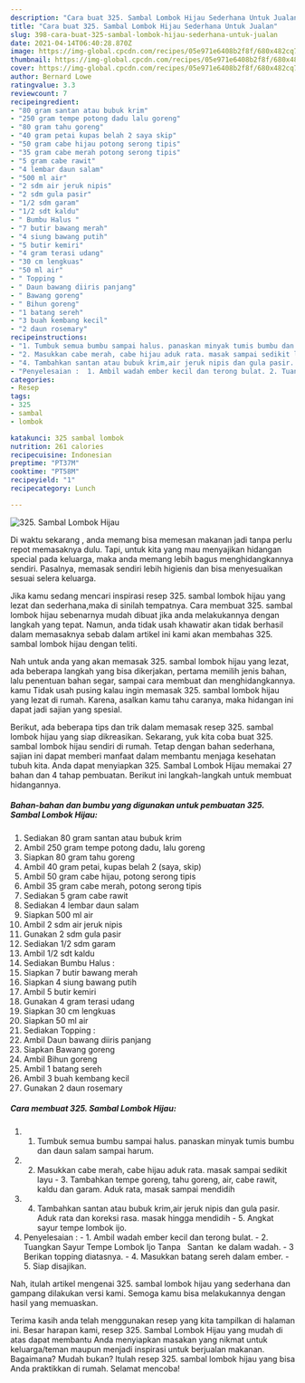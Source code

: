 ```yaml
---
description: "Cara buat 325. Sambal Lombok Hijau Sederhana Untuk Jualan"
title: "Cara buat 325. Sambal Lombok Hijau Sederhana Untuk Jualan"
slug: 398-cara-buat-325-sambal-lombok-hijau-sederhana-untuk-jualan
date: 2021-04-14T06:40:28.870Z
image: https://img-global.cpcdn.com/recipes/05e971e6408b2f8f/680x482cq70/325-sambal-lombok-hijau-foto-resep-utama.jpg
thumbnail: https://img-global.cpcdn.com/recipes/05e971e6408b2f8f/680x482cq70/325-sambal-lombok-hijau-foto-resep-utama.jpg
cover: https://img-global.cpcdn.com/recipes/05e971e6408b2f8f/680x482cq70/325-sambal-lombok-hijau-foto-resep-utama.jpg
author: Bernard Lowe
ratingvalue: 3.3
reviewcount: 7
recipeingredient:
- "80 gram santan atau bubuk krim"
- "250 gram tempe potong dadu lalu goreng"
- "80 gram tahu goreng"
- "40 gram petai kupas belah 2 saya skip"
- "50 gram cabe hijau potong serong tipis"
- "35 gram cabe merah potong serong tipis"
- "5 gram cabe rawit"
- "4 lembar daun salam"
- "500 ml air"
- "2 sdm air jeruk nipis"
- "2 sdm gula pasir"
- "1/2 sdm garam"
- "1/2 sdt kaldu"
- " Bumbu Halus "
- "7 butir bawang merah"
- "4 siung bawang putih"
- "5 butir kemiri"
- "4 gram terasi udang"
- "30 cm lengkuas"
- "50 ml air"
- " Topping "
- " Daun bawang diiris panjang"
- " Bawang goreng"
- " Bihun goreng"
- "1 batang sereh"
- "3 buah kembang kecil"
- "2 daun rosemary"
recipeinstructions:
- "1. Tumbuk semua bumbu sampai halus. panaskan minyak tumis bumbu dan daun salam sampai harum."
- "2. Masukkan cabe merah, cabe hijau aduk rata. masak sampai sedikit layu 3. Tambahkan tempe goreng, tahu goreng, air, cabe rawit, kaldu dan garam. Aduk rata, masak sampai mendidih"
- "4. Tambahkan santan atau bubuk krim,air jeruk nipis dan gula pasir. Aduk rata dan koreksi rasa. masak hingga mendidih 5. Angkat sayur tempe lombok ijo."
- "Penyelesaian :  1. Ambil wadah ember kecil dan terong bulat. 2. Tuangkan Sayur Tempe Lombok Ijo Tanpa   Santan  ke dalam wadah. 3 Berikan topping diatasnya. 4. Masukkan batang sereh dalam ember. 5. Siap disajikan."
categories:
- Resep
tags:
- 325
- sambal
- lombok

katakunci: 325 sambal lombok 
nutrition: 261 calories
recipecuisine: Indonesian
preptime: "PT37M"
cooktime: "PT58M"
recipeyield: "1"
recipecategory: Lunch

---
```



![325. Sambal Lombok Hijau](https://img-global.cpcdn.com/recipes/05e971e6408b2f8f/680x482cq70/325-sambal-lombok-hijau-foto-resep-utama.jpg)

Di waktu  sekarang , anda memang bisa memesan makanan jadi tanpa perlu repot memasaknya dulu. Tapi, untuk kita yang mau menyajikan hidangan special pada keluarga, maka anda memang lebih bagus menghidangkannya sendiri. Pasalnya, memasak sendiri lebih higienis dan bisa menyesuaikan sesuai selera keluarga.

Jika kamu sedang mencari inspirasi resep 325. sambal lombok hijau yang lezat dan sederhana,maka di sinilah tempatnya. Cara membuat 325. sambal lombok hijau  sebenarnya mudah dibuat jika anda melakukannya dengan langkah yang tepat. Namun, anda tidak usah khawatir akan tidak berhasil dalam memasaknya 
sebab dalam artikel ini kami akan membahas 325. sambal lombok hijau dengan teliti.  



Nah untuk anda yang akan memasak 325. sambal lombok hijau yang lezat, ada beberapa langkah yang bisa dikerjakan, pertama memilih jenis bahan, lalu penentuan bahan segar, sampai cara membuat dan menghidangkannya. kamu Tidak usah pusing kalau ingin memasak 325. sambal lombok hijau yang lezat di rumah. Karena, asalkan kamu  tahu caranya, maka hidangan ini dapat jadi sajian yang spesial.

Berikut, ada beberapa tips dan trik dalam memasak resep 325. sambal lombok hijau yang siap dikreasikan. Sekarang, yuk kita coba buat 325. sambal lombok hijau sendiri di rumah. Tetap dengan bahan sederhana, sajian ini dapat memberi manfaat dalam membantu menjaga kesehatan tubuh kita. Anda dapat menyiapkan 325. Sambal Lombok Hijau memakai 27 bahan dan 4 tahap pembuatan. Berikut ini langkah-langkah untuk membuat hidangannya.

<!--inarticleads1-->

##### Bahan-bahan dan bumbu yang digunakan untuk pembuatan 325. Sambal Lombok Hijau:

1. Sediakan 80 gram santan atau bubuk krim
1. Ambil 250 gram tempe potong dadu, lalu goreng
1. Siapkan 80 gram tahu goreng
1. Ambil 40 gram petai, kupas belah 2 (saya, skip)
1. Ambil 50 gram cabe hijau, potong serong tipis
1. Ambil 35 gram cabe merah, potong serong tipis
1. Sediakan 5 gram cabe rawit
1. Sediakan 4 lembar daun salam
1. Siapkan 500 ml air
1. Ambil 2 sdm air jeruk nipis
1. Gunakan 2 sdm gula pasir
1. Sediakan 1/2 sdm garam
1. Ambil 1/2 sdt kaldu
1. Sediakan  Bumbu Halus :
1. Siapkan 7 butir bawang merah
1. Siapkan 4 siung bawang putih
1. Ambil 5 butir kemiri
1. Gunakan 4 gram terasi udang
1. Siapkan 30 cm lengkuas
1. Siapkan 50 ml air
1. Sediakan  Topping :
1. Ambil  Daun bawang diiris panjang
1. Siapkan  Bawang goreng
1. Ambil  Bihun goreng
1. Ambil 1 batang sereh
1. Ambil 3 buah kembang kecil
1. Gunakan 2 daun rosemary




<!--inarticleads2-->

##### Cara membuat 325. Sambal Lombok Hijau:

1. 1. Tumbuk semua bumbu sampai halus. panaskan minyak tumis bumbu dan daun salam sampai harum.
1. 2. Masukkan cabe merah, cabe hijau aduk rata. masak sampai sedikit layu - 3. Tambahkan tempe goreng, tahu goreng, air, cabe rawit, kaldu dan garam. Aduk rata, masak sampai mendidih
1. 4. Tambahkan santan atau bubuk krim,air jeruk nipis dan gula pasir. Aduk rata dan koreksi rasa. masak hingga mendidih - 5. Angkat sayur tempe lombok ijo.
1. Penyelesaian :  - 1. Ambil wadah ember kecil dan terong bulat. - 2. Tuangkan Sayur Tempe Lombok Ijo Tanpa   Santan  ke dalam wadah. - 3 Berikan topping diatasnya. - 4. Masukkan batang sereh dalam ember. - 5. Siap disajikan.




Nah, itulah artikel mengenai  325. sambal lombok hijau  yang sederhana dan gampang dilakukan versi kami. Semoga kamu bisa melakukannya dengan hasil yang memuaskan. 

Terima kasih anda telah menggunakan resep yang kita tampilkan di halaman ini. Besar harapan kami, resep  325. Sambal Lombok Hijau yang mudah di atas dapat membantu Anda menyiapkan masakan yang nikmat untuk keluarga/teman maupun menjadi inspirasi untuk berjualan makanan. Bagaimana? Mudah bukan? Itulah resep 325. sambal lombok hijau yang bisa Anda praktikkan di rumah. Selamat mencoba!

